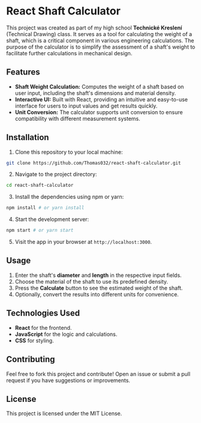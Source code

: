# React Shaft Calculator

This project was created as part of my high school **Technické Kreslení** (Technical Drawing) class. It serves as a tool for calculating the weight of a shaft, which is a critical component in various engineering calculations. The purpose of the calculator is to simplify the assessment of a shaft's weight to facilitate further calculations in mechanical design.

## Features

* **Shaft Weight Calculation:** Computes the weight of a shaft based on user input, including the shaft's dimensions and material density.
* **Interactive UI:** Built with React, providing an intuitive and easy-to-use interface for users to input values and get results quickly.
* **Unit Conversion:** The calculator supports unit conversion to ensure compatibility with different measurement systems.

## Installation

1. Clone this repository to your local machine:

```bash
git clone https://github.com/Thomas032/react-shaft-calculator.git
```

2. Navigate to the project directory:

```bash
cd react-shaft-calculator
```

3. Install the dependencies using npm or yarn:

```bash
npm install # or yarn install
```

4. Start the development server:

```bash
npm start # or yarn start
```

5. Visit the app in your browser at `http://localhost:3000`.

## Usage

1. Enter the shaft's **diameter** and **length** in the respective input fields.
2. Choose the material of the shaft to use its predefined density.
3. Press the **Calculate** button to see the estimated weight of the shaft.
4. Optionally, convert the results into different units for convenience.

## Technologies Used

* **React** for the frontend.
* **JavaScript** for the logic and calculations.
* **CSS** for styling.

## Contributing

Feel free to fork this project and contribute! Open an issue or submit a pull request if you have suggestions or improvements.

## License

This project is licensed under the MIT License.
